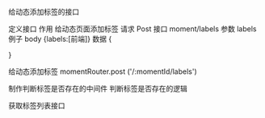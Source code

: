 给动态添加标签的接口

定义接口
作用 给动态页面添加标签
请求 Post
接口 moment/labels
参数 labels
例子 body {labels:[前端]}
数据 {

}


给动态添加标签
momentRouter.post ('/:momentId/labels')

制作判断标签是否存在的中间件 判断标签是否存在的逻辑

获取标签列表接口

